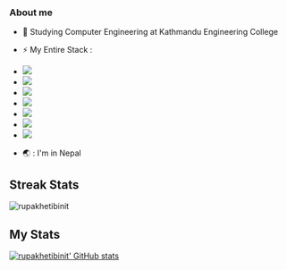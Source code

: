 ### About me
- 🔭 Studying Computer Engineering at Kathmandu Engineering College
- ⚡ My Entire Stack : 
- <img src='https://img.shields.io/badge/Svelte-4A4A55?style=for-the-badge&logo=svelte&logoColor=FF3E00' />
- <img src='https://img.shields.io/badge/React-20232A?style=for-the-badge&logo=react&logoColor=61DAFB' />
- <img src='https://img.shields.io/badge/React_Native-20232A?style=for-the-badge&logo=react&logoColor=61DAFB' />
- <img src='https://img.shields.io/badge/Expo-1B1F23?style=for-the-badge&logo=expo&logoColor=white' />
- <img src='https://img.shields.io/badge/Node.js-339933?style=for-the-badge&logo=nodedotjs&logoColor=white' />
- <img src='https://img.shields.io/badge/Express.js-000000?style=for-the-badge&logo=express&logoColor=white' />
- <img src='https://img.shields.io/badge/Prisma-3982CE?style=for-the-badge&logo=Prisma&logoColor=white' />

- 🌏 : I'm in Nepal
<!--
**rupakhetibinit/rupakhetibinit** is a ✨ _special_ ✨ repository because its `README.md` (this file) appears on your GitHub profile.

Here are some ideas to get you started:

- 🔭 I’m currently working on ...
- 🌱 I’m currently learning ...
- 👯 I’m looking to collaborate on ...
- 🤔 I’m looking for help with ...
- 💬 Ask me about ...
- 📫 How to reach me: ...
- 😄 Pronouns: ...
- ⚡ Fun fact: ...
-->
## Streak Stats
<img src="https://github-readme-streak-stats.herokuapp.com?user=rupakhetibinit&theme=algolia" alt="rupakhetibinit"  />

## My Stats
[![rupakhetibinit' GitHub stats](https://github-readme-stats.vercel.app/api?username=rupakhetibinit&theme=dark)](https://github.com/rupakhetibinit/rupakhetibinit&?theme=dark)


<!-- 
<div align="center" style="background:#414a50; padding: 25px 0;">
    <a href="https://twitter.com/SoulKing79">
        <img src="https://raw.githubusercontent.com/Iwi4a/iwi4a/master/assets/twitter.svg" alt="Follow me on twitter">
    </a>
     <a href="https://www.linkedin.com/in/binit-rupakheti-b86a42214/">
        <img src="https://raw.githubusercontent.com/Iwi4a/iwi4a/master/assets/linkedin.svg" alt="Connect on Linkedin">
    </a>
</div> -->

